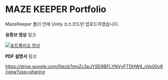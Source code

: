 # MAZE KEEPER Portfolio
MazeKeeper 폴더 안에 Unity 소스코드만 업로드하였습니다.

**유튜브 영상** 링크

[![포트폴리오 영상](https://img.youtube.com/vi/eeLR4VmaG4Q/0.jpg)](https://www.youtube.com/watch?v=eeLR4VmaG4Q)


**PDF 설명서** 링크

https://drive.google.com/file/d/1mnZc3pJY9D9BFLYNVyFTDHW4_nVs00v8/view?usp=sharing
